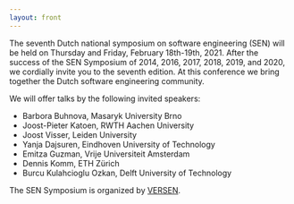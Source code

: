 ```yaml
---
layout: front
---
```


<p class="lead"> 

The seventh Dutch national symposium on software engineering (SEN) will
be held on Thursday and Friday, February 18th-19th, 2021. After the success of the
SEN Symposium of 2014, 2016, 2017, 2018, 2019, and 2020, we cordially invite
you to the seventh edition. At this conference we bring together the
Dutch software engineering community.

We will offer talks by the following invited speakers:
 
<ul>
<li> Barbora Buhnova, Masaryk University Brno</li>
<li> Joost-Pieter Katoen, RWTH Aachen University </li>
<li> Joost Visser, Leiden University </li>
<li> Yanja Dajsuren, Eindhoven University of Technology </li>
<li> Emitza Guzman, Vrije Universiteit Amsterdam </li>
<li> Dennis Komm, ETH Zürich </li>
<li> Burcu Kulahcioglu Ozkan, Delft University of Technology </li>

</ul>

The SEN Symposium is organized by <a href="http://www.versen.nl/">VERSEN</a>.


<!--<a href="./posters/index.html">submit a poster/presentation</a> and <a href="./registration/index.html">register for free participation.</a> -->
</p>
